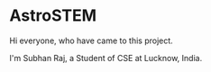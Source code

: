 # AstroSTEM

Hi everyone, who have came to this project.

I'm Subhan Raj, a Student of CSE at Lucknow, India.

